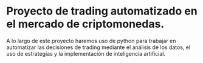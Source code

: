 # Proyecto de trading automatizado en el mercado de criptomonedas.

A lo largo de este proyecto haremos uso de python para trabajar en automatizar las decisiones de trading mediante el análisis de los datos, el uso de estrategias y la implementación de inteligencia artificial.
